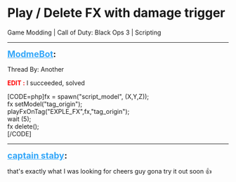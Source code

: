 # Play / Delete FX with damage trigger
Game Modding | Call of Duty: Black Ops 3 | Scripting

---
<strong style="font-size: 1.4em;"><span style="text-decoration: underline;text-decoration-color: #34a7f9;"><span style="color:#34a7f9;">ModmeBot</span></span>:</strong>

<p>Thread By: Another<br /><p style="text-align:left;"></p><p style="text-align:left;"><span style="color:#ff0000;"><strong>EDIT :</strong></span> I succeeded, solved </p><p style="text-align:left;"></p>[CODE=php]fx = spawn(&quot;script_model&quot;, (X,Y,Z));<br />fx setModel(&quot;tag_origin&quot;);<br />playFxOnTag(&quot;EXPLE_FX&quot;,fx,&quot;tag_origin&quot;);<br />wait (5);<br />fx delete();<br />[/CODE]</p>

---
<strong style="font-size: 1.4em;"><span style="text-decoration: underline;text-decoration-color: #34a7f9;"><span style="color:#34a7f9;">captain staby</span></span>:</strong>

<p>that&#39;s exactly what I was looking for cheers guy gona try it out soon &#128077;</p>
